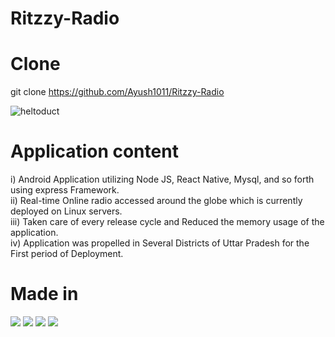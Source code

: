 # Ritzzy-Radio

# Clone 
git clone https://github.com/Ayush1011/Ritzzy-Radio

![heltoduct](https://media-exp1.licdn.com/dms/image/C512DAQGW_l7e5Xa_xg/profile-treasury-image-shrink_1920_1920/0/1601348422830?e=1607868000&v=beta&t=WhD3ijGMJPOCVMDxwiPxXb5fRGSD1ZjFeh3t07mdsv0)

# Application content
i) Android Application utilizing Node JS, React Native, Mysql, and so forth using express Framework.  
ii) Real-time Online radio accessed around the globe which is currently deployed on Linux servers.  
iii) Taken care of every release cycle and Reduced the memory usage of the application.  
iv) Application was propelled in Several Districts of Uttar Pradesh for the First period of Deployment.  

# Made in
![](https://img.shields.io/badge/Framework-ReactNative-informational?style=flat&logo=<LOGO_NAME>&logoColor=white&color=2bbc8a) 
![](https://img.shields.io/badge/Database-Mysql-informational?style=flat&logo=<LOGO_NAME>&logoColor=white&color=2bbc8a) 
![](https://img.shields.io/badge/Storage-Firebase-informational?style=flat&logo=<LOGO_NAME>&logoColor=white&color=2bbc8a) 
![](https://img.shields.io/badge/Backend-Expressjs-informational?style=flat&logo=<LOGO_NAME>&logoColor=white&color=2bbc8a)
